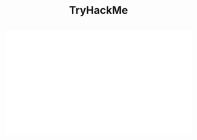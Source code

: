 <div align="center">
  <h1>TryHackMe</h1>
</div>

<br>

<div align="center">
<a href="https://tryhackme.com/">
  <img 
    src="https://raw.githubusercontent.com/RomulusMirauta/TryHackMe/refs/heads/main/img/tryhackme_logo_full.svg"
    alt="GitHub_Repository_Initial_Showcase" />
</a>
</div>
